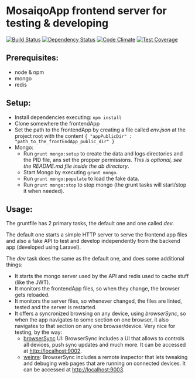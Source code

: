 # MosaiqoApp frontend server for testing & developing

[![Build Status](https://travis-ci.org/mosaiqo/frontend-devServer.svg)](https://travis-ci.org/mosaiqo/frontend-devServer)
[![Dependency Status](https://www.versioneye.com/user/projects/54d605933ca0840b19000677/badge.svg?style=flat)](https://www.versioneye.com/user/projects/54d605933ca0840b19000677)
[![Code Climate](https://codeclimate.com/github/mosaiqo/frontend-devServer/badges/gpa.svg)](https://codeclimate.com/github/mosaiqo/frontend-devServer)
[![Test Coverage](https://codeclimate.com/github/mosaiqo/frontend-devServer/badges/coverage.svg)](https://codeclimate.com/github/mosaiqo/frontend-devServer)

## Prerequisites:
- node & npm
- mongo
- redis

## Setup:
- Install dependencies executing: `npm install`
- Clone somewhere the frontendApp
- Set the path to the frontendApp by creating a file called *env.json* at the project root with the content `{ "appPublicDir" : "path_to_the_frontEndApp_public_dir" }`
- Mongo:
    - Run `grunt mongo:setup` to create the data and logs directories and the PID file, ans set the propper permissions. *This is optional, see the README.md file inside the db directory*.
    - Start Mongo by executing `grunt mongo`.
    - Run `grunt mongo:populate` to load the fake data.
    - Run `grunt mongo:stop` to stop mongo (the grunt tasks will start/stop it when needed).

## Usage:

The gruntfile has 2 primary tasks, the default one and one called *dev*.

The default one starts a simple HTTP server to serve the frontend app files and also a fake API to test and develop independently from the backend app (developed using Laravel).

The *dev* task does the same as the default one, and does some additional things:

- It starts the mongo server used by the API and redis used to cache stuff (like the JWT).
- It monitors the frontendApp files, so when they change, the browser gets reloaded.
- It monitors the server files, so whenever changed, the files are linted, tested and the server is restarted.
- It offers a syncronized browsing on any device, using *browserSync*, so when the app navigates to some section on one browser, it also navigates to that section on any one browser/device. Very nice for testing, by the way:
    + [browserSync](http://www.browsersync.io/docs) UI: BrowserSync includes a UI that allows to controls all devices, push sync updates and much more. It can be accessed at [http://localhost:9002](http://localhost:9002).
    + [weinre](http://people.apache.org/~pmuellr/weinre-docs/latest/): BrowserSync includes a remote inspector that lets tweaking and debuging web pages that are running on connected devices. It can be accessed at [http://localhost:9003](http://localhost:9003).

